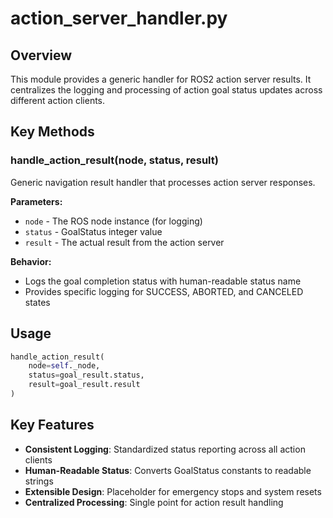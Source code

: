 # action_server_handler.py

## Overview
This module provides a generic handler for ROS2 action server results. It centralizes the logging and processing of action goal status updates across different action clients.

## Key Methods

### handle_action_result(node, status, result)
Generic navigation result handler that processes action server responses.

**Parameters:**
- `node` - The ROS node instance (for logging)
- `status` - GoalStatus integer value
- `result` - The actual result from the action server

**Behavior:**
- Logs the goal completion status with human-readable status name
- Provides specific logging for SUCCESS, ABORTED, and CANCELED states

## Usage
```python
handle_action_result(
    node=self._node,
    status=goal_result.status,
    result=goal_result.result
)
```

## Key Features
- **Consistent Logging**: Standardized status reporting across all action clients
- **Human-Readable Status**: Converts GoalStatus constants to readable strings
- **Extensible Design**: Placeholder for emergency stops and system resets
- **Centralized Processing**: Single point for action result handling
